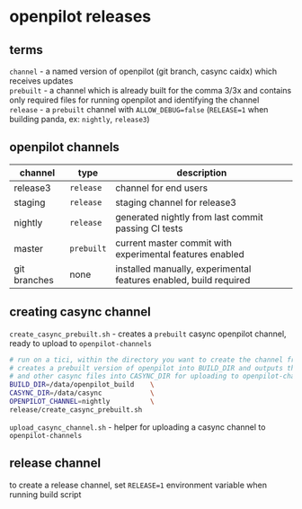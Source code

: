 # openpilot releases


## terms

`channel` - a named version of openpilot (git branch, casync caidx) which receives updates<br>
`prebuilt` - a channel which is already built for the comma 3/3x and contains only required files for running openpilot and identifying the channel<br>
`release` - a `prebuilt` channel with `ALLOW_DEBUG=false` (`RELEASE=1` when building panda, ex: `nightly`, `release3`)<br>


## openpilot channels

| channel      | type        | description                                                       |
| -----------  | ----------- | ----------                                                        |
| release3     | `release`   | channel for end users                                             |
| staging      | `release`   | staging channel for release3                                      |
| nightly      | `release`   | generated nightly from last commit passing CI tests               |
| master       | `prebuilt`  | current master commit with experimental features enabled          |
| git branches | none        | installed manually, experimental features enabled, build required |


## creating casync channel

`create_casync_prebuilt.sh` - creates a `prebuilt` casync openpilot channel, ready to upload to `openpilot-channels`

```bash
# run on a tici, within the directory you want to create the channel from.
# creates a prebuilt version of openpilot into BUILD_DIR and outputs the caidx
# and other casync files into CASYNC_DIR for uploading to openpilot-channels.
BUILD_DIR=/data/openpilot_build    \
CASYNC_DIR=/data/casync            \
OPENPILOT_CHANNEL=nightly          \
release/create_casync_prebuilt.sh
```

`upload_casync_channel.sh` - helper for uploading a casync channel to `openpilot-channels`


## release channel

to create a release channel, set `RELEASE=1` environment variable when running build script
